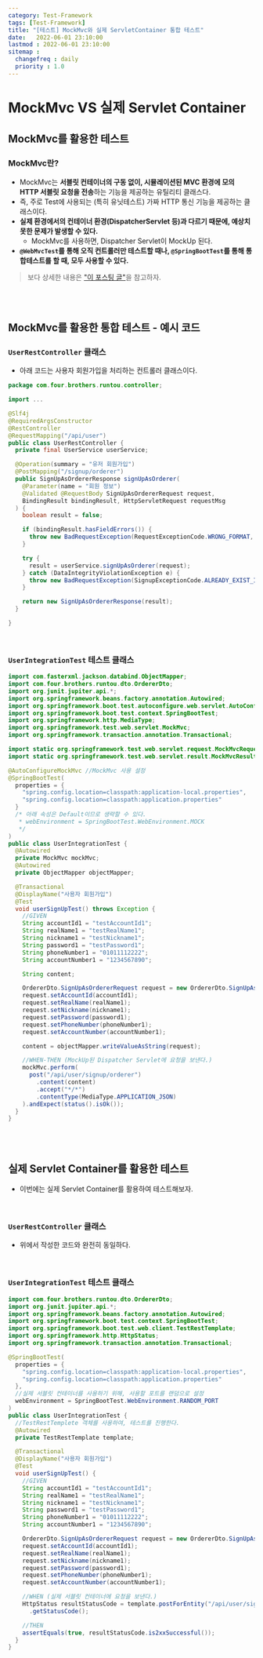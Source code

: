 ```yaml
---
category: Test-Framework
tags: [Test-Framework]
title: "[테스트] MockMvc와 실제 ServletContainer 통합 테스트"
date:   2022-06-01 23:10:00 
lastmod : 2022-06-01 23:10:00
sitemap :
  changefreq : daily
  priority : 1.0
---
```


# MockMvc VS 실제 Servlet Container

## MockMvc를 활용한 테스트

### MockMvc란?

- MockMvc는 **서블릿 컨테이너의 구동 없이, 시뮬레이션된 MVC 환경에 모의 HTTP 서블릿 요청을 전송**하는 기능을 제공하는 유틸리티 클래스다.
- 즉, 주로 Test에 사용되는 (특히 유닛테스트) 가짜 HTTP 통신 기능을 제공하는 클래스이다.
- **실제 환경에서의 컨테이너 환경(DispatcherServlet 등)과 다르기 때문에, 예상치 못한 문제가 발생할 수 있다.**
  - MockMvc를 사용하면, Dispatcher Servlet이 MockUp 된다.
- **`@WebMvcTest`를 통해 오직 컨트롤러만 테스트할 때나, `@SpringBootTest`를 통해 통합테스트를 할 때, 모두 사용할 수 있다.**

> 보다 상세한 내용은 ["이 포스팅 글"](https://taegyunwoo.github.io/test-framework/TestFramework_Test_WebMvcTestAndMockMvc)을 참고하자.

<br/><br/>

## MockMvc를 활용한 통합 테스트 - 예시 코드
### `UserRestController` 클래스
- 아래 코드는 사용자 회원가입을 처리하는 컨트롤러 클래스이다.

```java
package com.four.brothers.runtou.controller;

import ...

@Slf4j
@RequiredArgsConstructor
@RestController
@RequestMapping("/api/user")
public class UserRestController {
  private final UserService userService;

  @Operation(summary = "유저 회원가입")
  @PostMapping("/signup/orderer")
  public SignUpAsOrdererResponse signUpAsOrderer(
    @Parameter(name = "회원 정보")
    @Validated @RequestBody SignUpAsOrdererRequest request,
    BindingResult bindingResult, HttpServletRequest requestMsg
  ) {
    boolean result = false;

    if (bindingResult.hasFieldErrors()) {
      throw new BadRequestException(RequestExceptionCode.WRONG_FORMAT, bindingResult.getFieldError().getDefaultMessage());
    }

    try {
      result = userService.signUpAsOrderer(request);
    } catch (DataIntegrityViolationException e) {
      throw new BadRequestException(SignupExceptionCode.ALREADY_EXIST_INFO, "회원가입 정보가 중복됩니다.");
    }

    return new SignUpAsOrdererResponse(result);
  }

}

```

<br/>

### `UserIntegrationTest` 테스트 클래스

```java
import com.fasterxml.jackson.databind.ObjectMapper;
import com.four.brothers.runtou.dto.OrdererDto;
import org.junit.jupiter.api.*;
import org.springframework.beans.factory.annotation.Autowired;
import org.springframework.boot.test.autoconfigure.web.servlet.AutoConfigureMockMvc;
import org.springframework.boot.test.context.SpringBootTest;
import org.springframework.http.MediaType;
import org.springframework.test.web.servlet.MockMvc;
import org.springframework.transaction.annotation.Transactional;

import static org.springframework.test.web.servlet.request.MockMvcRequestBuilders.post;
import static org.springframework.test.web.servlet.result.MockMvcResultMatchers.status;

@AutoConfigureMockMvc //MockMvc 사용 설정
@SpringBootTest(
  properties = {
    "spring.config.location=classpath:application-local.properties",
    "spring.config.location=classpath:application.properties"
  }
  /* 아래 속성은 Default이므로 생략할 수 있다.
   * webEnvironment = SpringBootTest.WebEnvironment.MOCK
   */
)
public class UserIntegrationTest {
  @Autowired
  private MockMvc mockMvc;
  @Autowired
  private ObjectMapper objectMapper;

  @Transactional
  @DisplayName("사용자 회원가입")
  @Test
  void userSignUpTest() throws Exception {
    //GIVEN
    String accountId1 = "testAccountId1";
    String realName1 = "testRealName1";
    String nickname1 = "testNickname1";
    String password1 = "testPassword1";
    String phoneNumber1 = "01011112222";
    String accountNumber1 = "1234567890";

    String content;

    OrdererDto.SignUpAsOrdererRequest request = new OrdererDto.SignUpAsOrdererRequest();
    request.setAccountId(accountId1);
    request.setRealName(realName1);
    request.setNickname(nickname1);
    request.setPassword(password1);
    request.setPhoneNumber(phoneNumber1);
    request.setAccountNumber(accountNumber1);

    content = objectMapper.writeValueAsString(request);

    //WHEN-THEN (MockUp된 Dispatcher Servlet에 요청을 보낸다.)
    mockMvc.perform(
      post("/api/user/signup/orderer")
        .content(content)
        .accept("*/*")
        .contentType(MediaType.APPLICATION_JSON)
    ).andExpect(status().isOk());
  }
}
```

<br/><br/>

## 실제 Servlet Container를 활용한 테스트

- 이번에는 실제 Servlet Container를 활용하여 테스트해보자.

<br/>

### `UserRestController` 클래스
- 위에서 작성한 코드와 완전히 동일하다.

<br/>

### `UserIntegrationTest` 테스트 클래스

```java
import com.four.brothers.runtou.dto.OrdererDto;
import org.junit.jupiter.api.*;
import org.springframework.beans.factory.annotation.Autowired;
import org.springframework.boot.test.context.SpringBootTest;
import org.springframework.boot.test.web.client.TestRestTemplate;
import org.springframework.http.HttpStatus;
import org.springframework.transaction.annotation.Transactional;

@SpringBootTest(
  properties = {
    "spring.config.location=classpath:application-local.properties",
    "spring.config.location=classpath:application.properties"
  },
  //실제 서블릿 컨테이너를 사용하기 위해, 사용할 포트를 랜덤으로 설정
  webEnvironment = SpringBootTest.WebEnvironment.RANDOM_PORT
)
public class UserIntegrationTest {
  //TestRestTemplete 객체를 사용하여, 테스트를 진행한다.
  @Autowired
  private TestRestTemplate template;

  @Transactional
  @DisplayName("사용자 회원가입")
  @Test
  void userSignUpTest() {
    //GIVEN
    String accountId1 = "testAccountId1";
    String realName1 = "testRealName1";
    String nickname1 = "testNickname1";
    String password1 = "testPassword1";
    String phoneNumber1 = "01011112222";
    String accountNumber1 = "1234567890";

    OrdererDto.SignUpAsOrdererRequest request = new OrdererDto.SignUpAsOrdererRequest();
    request.setAccountId(accountId1);
    request.setRealName(realName1);
    request.setNickname(nickname1);
    request.setPassword(password1);
    request.setPhoneNumber(phoneNumber1);
    request.setAccountNumber(accountNumber1);

    //WHEN (실제 서블릿 컨테이너에 요청을 보낸다.)
    HttpStatus resultStatusCode = template.postForEntity("/api/user/signup/orderer", request, OrdererDto.SignUpAsOrdererResponse.class)
      .getStatusCode();

    //THEN
    assertEquals(true, resultStatusCode.is2xxSuccessful());
  }
}
```